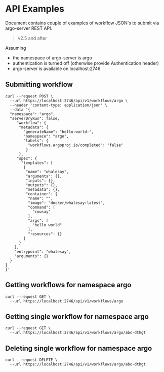 # API Examples

Document contains couple of examples of workflow JSON's to submit via argo-server REST API. 

> v2.5 and after

Assuming

* the namespace of argo-server is argo
* authentication is turned off (otherwise provide Authentication header)
* argo-server is available on localhost:2746

## Submitting workflow

```
curl --request POST \
  --url https://localhost:2746/api/v1/workflows/argo \
  --header 'content-type: application/json' \
  --data '{
  "namespace": "argo",
  "serverDryRun": false,
	 "workflow": {
      "metadata": {
        "generateName": "hello-world-",
        "namespace": "argo",
        "labels": {
          "workflows.argoproj.io/completed": "false"
         }
      },
     "spec": {
       "templates": [
        {
         "name": "whalesay",
         "arguments": {},
         "inputs": {},
         "outputs": {},
         "metadata": {},
         "container": {
          "name": "",
          "image": "docker/whalesay:latest",
          "command": [
            "cowsay"
          ],
          "args": [
            "hello world"
          ],
          "resources": {}
        }
      }
    ],
    "entrypoint": "whalesay",
    "arguments": {}
  }
}
}'
```

## Getting workflows for namespace argo

```
curl --request GET \
  --url https://localhost:2746/api/v1/workflows/argo
```

## Getting single workflow for namespace argo

```
curl --request GET \
  --url https://localhost:2746/api/v1/workflows/argo/abc-dthgt
```

## Deleting single workflow for namespace argo

```
curl --request DELETE \
  --url https://localhost:2746/api/v1/workflows/argo/abc-dthgt
```
